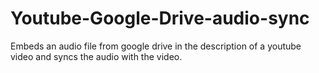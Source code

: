 # Youtube-Google-Drive-audio-sync
Embeds an audio file from google drive in the description of a youtube video and syncs the audio with the video.

